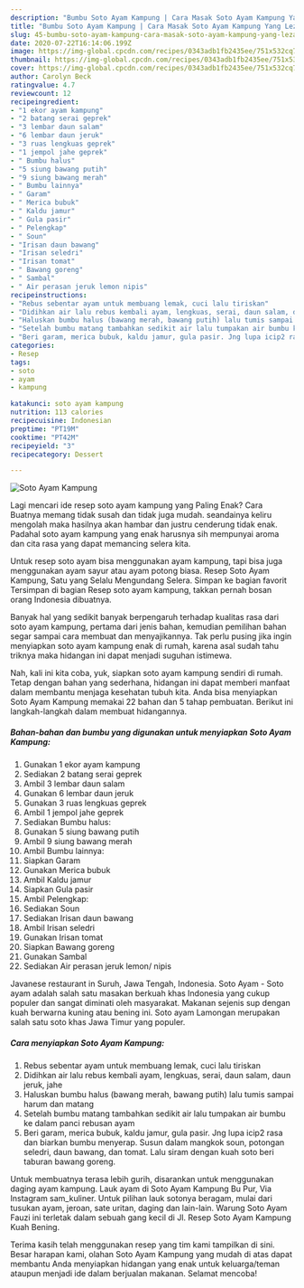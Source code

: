 ```yaml
---
description: "Bumbu Soto Ayam Kampung | Cara Masak Soto Ayam Kampung Yang Lezat"
title: "Bumbu Soto Ayam Kampung | Cara Masak Soto Ayam Kampung Yang Lezat"
slug: 45-bumbu-soto-ayam-kampung-cara-masak-soto-ayam-kampung-yang-lezat
date: 2020-07-22T16:14:06.199Z
image: https://img-global.cpcdn.com/recipes/0343adb1fb2435ee/751x532cq70/soto-ayam-kampung-foto-resep-utama.jpg
thumbnail: https://img-global.cpcdn.com/recipes/0343adb1fb2435ee/751x532cq70/soto-ayam-kampung-foto-resep-utama.jpg
cover: https://img-global.cpcdn.com/recipes/0343adb1fb2435ee/751x532cq70/soto-ayam-kampung-foto-resep-utama.jpg
author: Carolyn Beck
ratingvalue: 4.7
reviewcount: 12
recipeingredient:
- "1 ekor ayam kampung"
- "2 batang serai geprek"
- "3 lembar daun salam"
- "6 lembar daun jeruk"
- "3 ruas lengkuas geprek"
- "1 jempol jahe geprek"
- " Bumbu halus"
- "5 siung bawang putih"
- "9 siung bawang merah"
- " Bumbu lainnya"
- " Garam"
- " Merica bubuk"
- " Kaldu jamur"
- " Gula pasir"
- " Pelengkap"
- " Soun"
- "Irisan daun bawang"
- "Irisan seledri"
- "Irisan tomat"
- " Bawang goreng"
- " Sambal"
- " Air perasan jeruk lemon nipis"
recipeinstructions:
- "Rebus sebentar ayam untuk membuang lemak, cuci lalu tiriskan"
- "Didihkan air lalu rebus kembali ayam, lengkuas, serai, daun salam, daun jeruk, jahe"
- "Haluskan bumbu halus (bawang merah, bawang putih) lalu tumis sampai harum dan matang"
- "Setelah bumbu matang tambahkan sedikit air lalu tumpakan air bumbu ke dalam panci rebusan ayam"
- "Beri garam, merica bubuk, kaldu jamur, gula pasir. Jng lupa icip2 rasa dan biarkan bumbu menyerap. Susun dalam mangkok soun, potongan seledri, daun bawang, dan tomat. Lalu siram dengan kuah soto beri taburan bawang goreng."
categories:
- Resep
tags:
- soto
- ayam
- kampung

katakunci: soto ayam kampung 
nutrition: 113 calories
recipecuisine: Indonesian
preptime: "PT19M"
cooktime: "PT42M"
recipeyield: "3"
recipecategory: Dessert

---
```



![Soto Ayam Kampung](https://img-global.cpcdn.com/recipes/0343adb1fb2435ee/751x532cq70/soto-ayam-kampung-foto-resep-utama.jpg)

Lagi mencari ide resep soto ayam kampung yang Paling Enak? Cara Buatnya memang tidak susah dan tidak juga mudah. seandainya keliru mengolah maka hasilnya akan hambar dan justru cenderung tidak enak. Padahal soto ayam kampung yang enak harusnya sih mempunyai aroma dan cita rasa yang dapat memancing selera kita.

Untuk resep soto ayam bisa menggunakan ayam kampung, tapi bisa juga menggunakan ayam sayur atau ayam potong biasa. Resep Soto Ayam Kampung, Satu yang Selalu Mengundang Selera. Simpan ke bagian favorit Tersimpan di bagian Resep soto ayam kampung, takkan pernah bosan orang Indonesia dibuatnya.

Banyak hal yang sedikit banyak berpengaruh terhadap kualitas rasa dari soto ayam kampung, pertama dari jenis bahan, kemudian pemilihan bahan segar sampai cara membuat dan menyajikannya. Tak perlu pusing jika ingin menyiapkan soto ayam kampung enak di rumah, karena asal sudah tahu triknya maka hidangan ini dapat menjadi suguhan istimewa.


Nah, kali ini kita coba, yuk, siapkan soto ayam kampung sendiri di rumah. Tetap dengan bahan yang sederhana, hidangan ini dapat memberi manfaat dalam membantu menjaga kesehatan tubuh kita. Anda bisa menyiapkan Soto Ayam Kampung memakai 22 bahan dan 5 tahap pembuatan. Berikut ini langkah-langkah dalam membuat hidangannya.

<!--inarticleads1-->

##### Bahan-bahan dan bumbu yang digunakan untuk menyiapkan Soto Ayam Kampung:

1. Gunakan 1 ekor ayam kampung
1. Sediakan 2 batang serai geprek
1. Ambil 3 lembar daun salam
1. Gunakan 6 lembar daun jeruk
1. Gunakan 3 ruas lengkuas geprek
1. Ambil 1 jempol jahe geprek
1. Sediakan  Bumbu halus:
1. Gunakan 5 siung bawang putih
1. Ambil 9 siung bawang merah
1. Ambil  Bumbu lainnya:
1. Siapkan  Garam
1. Gunakan  Merica bubuk
1. Ambil  Kaldu jamur
1. Siapkan  Gula pasir
1. Ambil  Pelengkap:
1. Sediakan  Soun
1. Sediakan Irisan daun bawang
1. Ambil Irisan seledri
1. Gunakan Irisan tomat
1. Siapkan  Bawang goreng
1. Gunakan  Sambal
1. Sediakan  Air perasan jeruk lemon/ nipis


Javanese restaurant in Suruh, Jawa Tengah, Indonesia. Soto Ayam - Soto ayam adalah salah satu masakan berkuah khas Indonesia yang cukup populer dan sangat diminati oleh masyarakat. Makanan sejenis sup dengan kuah berwarna kuning atau bening ini. Soto ayam Lamongan merupakan salah satu soto khas Jawa Timur yang populer. 

<!--inarticleads2-->

##### Cara menyiapkan Soto Ayam Kampung:

1. Rebus sebentar ayam untuk membuang lemak, cuci lalu tiriskan
1. Didihkan air lalu rebus kembali ayam, lengkuas, serai, daun salam, daun jeruk, jahe
1. Haluskan bumbu halus (bawang merah, bawang putih) lalu tumis sampai harum dan matang
1. Setelah bumbu matang tambahkan sedikit air lalu tumpakan air bumbu ke dalam panci rebusan ayam
1. Beri garam, merica bubuk, kaldu jamur, gula pasir. Jng lupa icip2 rasa dan biarkan bumbu menyerap. Susun dalam mangkok soun, potongan seledri, daun bawang, dan tomat. Lalu siram dengan kuah soto beri taburan bawang goreng.


Untuk membuatnya terasa lebih gurih, disarankan untuk menggunakan daging ayam kampung. Lauk ayam di Soto Ayam Kampung Bu Pur, Via Instagram sam_kuliner. Untuk pilihan lauk sotonya beragam, mulai dari tusukan ayam, jeroan, sate uritan, daging dan lain-lain. Warung Soto Ayam Fauzi ini terletak dalam sebuah gang kecil di Jl. Resep Soto Ayam Kampung Kuah Bening. 

Terima kasih telah menggunakan resep yang tim kami tampilkan di sini. Besar harapan kami, olahan Soto Ayam Kampung yang mudah di atas dapat membantu Anda menyiapkan hidangan yang enak untuk keluarga/teman ataupun menjadi ide dalam berjualan makanan. Selamat mencoba!
